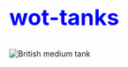 <style>

  .blue-text {
    color: blue;
  }
  
    h2 {
  font-size: 40px;
}
  
  
  .smaller-image { 
    width：500px; 
  }
  
  
  
  
  
  
  
  
  

</style>

<h2 class="blue-text"> wot-tanks</h2>

<img src="https://static-ptl-us.gcdn.co/dcont/fb/image/ontrack_header_684x280.png" alt="British medium tank ">

